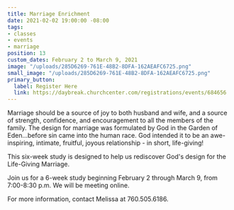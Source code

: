 ```yaml
---
title: Marriage Enrichment
date: 2021-02-02 19:00:00 -08:00
tags:
- classes
- events
- marriage
position: 13
custom_dates: February 2 to March 9, 2021
image: "/uploads/285D6269-761E-48B2-8DFA-162AEAFC6725.png"
small_image: "/uploads/285D6269-761E-48B2-8DFA-162AEAFC6725.png"
primary_button:
  label: Register Here
  link: https://daybreak.churchcenter.com/registrations/events/684656
---
```


Marriage should be a source of joy to both husband and wife, and a source of strength, confidence, and encouragement to all the members of the family. The design for marriage was formulated by God in the Garden of Eden...before sin came into the human race. God intended it to be an awe-inspiring, intimate, fruitful, joyous relationship - in short, life-giving!

This six-week study is designed to help us rediscover God's design for the Life-Giving Marriage.

Join us for a 6-week study beginning February 2 through March 9, from 7:00-8:30 p.m. We will be meeting online.

For more information, contact Melissa at 760.505.6186.